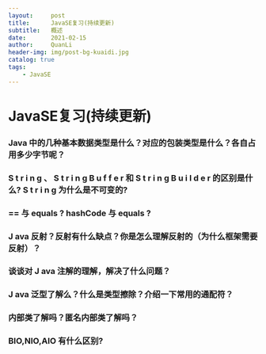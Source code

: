 ```yaml
---
layout:     post
title:      JavaSE复习(持续更新)
subtitle:   概述
date:       2021-02-15
author:     QuanLi
header-img: img/post-bg-kuaidi.jpg
catalog: true
tags:
    - JavaSE
---
```


#  JavaSE复习(持续更新)

### Java 中的几种基本数据类型是什么？对应的包装类型是什么？各自占用多少字节呢？

### S t r i n g 、 S t r i n g B u f f e r 和 S t r i n g B u i l d e r 的区别是什么? S t r i n g 为什么是不可变的? 

### == 与 equals ? hashCode 与 equals ?

### J ava 反射？反射有什么缺点？你是怎么理解反射的（为什么框架需要反射）？ 

### 谈谈对 J ava 注解的理解，解决了什么问题？ 

### J ava 泛型了解么？什么是类型擦除？介绍一下常用的通配符？ 

### 内部类了解吗？匿名内部类了解吗？

### BIO,NIO,AIO 有什么区别? 

